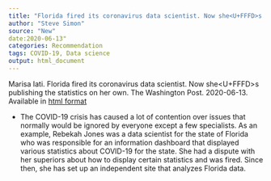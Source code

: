 ```yaml
---
title: "Florida fired its coronavirus data scientist. Now she<U+FFFD>s publishing the statistics on her own."
author: "Steve Simon"
source: "New"
date:2020-06-13"
categories: Recommendation
tags: COVID-19, Data science
output: html_document
---
```


Marisa Iati. Florida fired its coronavirus data scientist. Now she<U+FFFD>s publishing the statistics on her own. The Washington Post. 2020-06-13. Available in [html format](https://www.washingtonpost.com/nation/2020/06/12/rebekah-jones-florida-coronavirus/)

+ The COVID-19 crisis has caused a lot of contention over issues that normally would be ignored by everyone except a few specialists. As an example, Rebekah Jones was a data scientist for the state of Florida who was responsible for an information dashboard that displayed various statistics about COVID-19 for the state. She had a dispute with her superiors about how to display certain statistics and was fired. Since then, she has set up an independent site that analyzes Florida data.

<!---More--->

